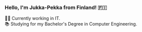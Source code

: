 ### Hello, I'm Jukka-Pekka from Finland! 🇫🇮

👨‍💻 Currently working in IT.  
📚 Studying for my Bachelor's Degree in Computer Engineering.


<!--
**JugiPegi/JugiPegi** is a ✨ _special_ ✨ repository because its `README.md` (this file) appears on your GitHub profile.

Here are some ideas to get you started:

- 🔭 I’m currently working on ...
- 🌱 I’m currently learning ...
- 👯 I’m looking to collaborate on ...
- 🤔 I’m looking for help with ...
- 💬 Ask me about ...
- 📫 How to reach me: ...
- 😄 Pronouns: ...
- ⚡ Fun fact: ...
-->
